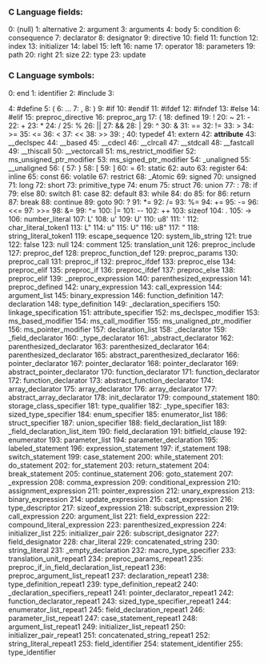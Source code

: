 

### C Language fields:

0: (null)
1: alternative
2: argument
3: arguments
4: body
5: condition
6: consequence
7: declarator
8: designator
9: directive
10: field
11: function
12: index
13: initializer
14: label
15: left
16: name
17: operator
18: parameters
19: path
20: right
21: size
22: type
23: update

### C Language symbols:
0: end
1: identifier
2: #include
3:

4: #define
5: (
6: ...
7: ,
8: )
9: #if
10: #endif
11: #ifdef
12: #ifndef
13: #else
14: #elif
15: preproc_directive
16: preproc_arg
17: (
18: defined
19: !
20: ~
21: -
22: +
23: *
24: /
25: %
26: ||
27: &&
28: |
29: ^
30: &
31: ==
32: !=
33: >
34: >=
35: <=
36: <
37: <<
38: >>
39: ;
40: typedef
41: extern
42: __attribute__
43: __declspec
44: __based
45: __cdecl
46: __clrcall
47: __stdcall
48: __fastcall
49: __thiscall
50: __vectorcall
51: ms_restrict_modifier
52: ms_unsigned_ptr_modifier
53: ms_signed_ptr_modifier
54: _unaligned
55: __unaligned
56: {
57: }
58: [
59: ]
60: =
61: static
62: auto
63: register
64: inline
65: const
66: volatile
67: restrict
68: _Atomic
69: signed
70: unsigned
71: long
72: short
73: primitive_type
74: enum
75: struct
76: union
77: :
78: if
79: else
80: switch
81: case
82: default
83: while
84: do
85: for
86: return
87: break
88: continue
89: goto
90: ?
91: *=
92: /=
93: %=
94: +=
95: -=
96: <<=
97: >>=
98: &=
99: ^=
100: |=
101: --
102: ++
103: sizeof
104: .
105: ->
106: number_literal
107: L'
108: u'
109: U'
110: u8'
111: '
112: char_literal_token1
113: L"
114: u"
115: U"
116: u8"
117: "
118: string_literal_token1
119: escape_sequence
120: system_lib_string
121: true
122: false
123: null
124: comment
125: translation_unit
126: preproc_include
127: preproc_def
128: preproc_function_def
129: preproc_params
130: preproc_call
131: preproc_if
132: preproc_ifdef
133: preproc_else
134: preproc_elif
135: preproc_if
136: preproc_ifdef
137: preproc_else
138: preproc_elif
139: _preproc_expression
140: parenthesized_expression
141: preproc_defined
142: unary_expression
143: call_expression
144: argument_list
145: binary_expression
146: function_definition
147: declaration
148: type_definition
149: _declaration_specifiers
150: linkage_specification
151: attribute_specifier
152: ms_declspec_modifier
153: ms_based_modifier
154: ms_call_modifier
155: ms_unaligned_ptr_modifier
156: ms_pointer_modifier
157: declaration_list
158: _declarator
159: _field_declarator
160: _type_declarator
161: _abstract_declarator
162: parenthesized_declarator
163: parenthesized_declarator
164: parenthesized_declarator
165: abstract_parenthesized_declarator
166: pointer_declarator
167: pointer_declarator
168: pointer_declarator
169: abstract_pointer_declarator
170: function_declarator
171: function_declarator
172: function_declarator
173: abstract_function_declarator
174: array_declarator
175: array_declarator
176: array_declarator
177: abstract_array_declarator
178: init_declarator
179: compound_statement
180: storage_class_specifier
181: type_qualifier
182: _type_specifier
183: sized_type_specifier
184: enum_specifier
185: enumerator_list
186: struct_specifier
187: union_specifier
188: field_declaration_list
189: _field_declaration_list_item
190: field_declaration
191: bitfield_clause
192: enumerator
193: parameter_list
194: parameter_declaration
195: labeled_statement
196: expression_statement
197: if_statement
198: switch_statement
199: case_statement
200: while_statement
201: do_statement
202: for_statement
203: return_statement
204: break_statement
205: continue_statement
206: goto_statement
207: _expression
208: comma_expression
209: conditional_expression
210: assignment_expression
211: pointer_expression
212: unary_expression
213: binary_expression
214: update_expression
215: cast_expression
216: type_descriptor
217: sizeof_expression
218: subscript_expression
219: call_expression
220: argument_list
221: field_expression
222: compound_literal_expression
223: parenthesized_expression
224: initializer_list
225: initializer_pair
226: subscript_designator
227: field_designator
228: char_literal
229: concatenated_string
230: string_literal
231: _empty_declaration
232: macro_type_specifier
233: translation_unit_repeat1
234: preproc_params_repeat1
235: preproc_if_in_field_declaration_list_repeat1
236: preproc_argument_list_repeat1
237: declaration_repeat1
238: type_definition_repeat1
239: type_definition_repeat2
240: _declaration_specifiers_repeat1
241: pointer_declarator_repeat1
242: function_declarator_repeat1
243: sized_type_specifier_repeat1
244: enumerator_list_repeat1
245: field_declaration_repeat1
246: parameter_list_repeat1
247: case_statement_repeat1
248: argument_list_repeat1
249: initializer_list_repeat1
250: initializer_pair_repeat1
251: concatenated_string_repeat1
252: string_literal_repeat1
253: field_identifier
254: statement_identifier
255: type_identifier